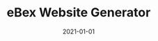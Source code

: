 ---
title: "eBex Website Generator"
date: 2021-01-01
draft: false
description: "eBex is a SaaS platform that enables users to create one-page websites quickly by selecting templates and filling out forms. This method is more efficient than traditional drag-and-drop builders and offers better engagement than basic profile creators. 

To address user drop-off rates, we streamlined template requirements with predefined color schemes, auto-generated logos, stock images, and hidden empty sections. For less tech-savvy users, we introduced skippable mini-tours and a new onboarding process that collects website data post-sign-up, improving user success rates. 

As the UI/UX Lead, I identified user pain points, implemented data-driven solutions, and tested enhancements, resulting in significant improvements in user retention and satisfaction."
tags: ["UI UX", "SaaS"]
livesite: "https://web.archive.org/web/20220809144248/https://ebex.ng/"
number: 7
images:
  - src: "/images/ebex/ebex.jpg"
    alt: "eBex Portfoilio"
  - src: "/images/ebex/ebex_1.jpg"
    alt: "eBex Sample Pages"
  - src: "/images/ebex/ebex_2.jpg"
    alt: "eBex Pages"
  - src: "/images/ebex/ebex_5.jpg"
    alt: "eBex Form"
  - src: "/images/ebex/ebex-flyer-min.jpg"
    alt: "eBex Flyer"
  - src: "/images/ebex/ebex-sample-site-min.jpg"
    alt: "eBex Full Website Sample"
  - src: "/images/ebex/ebex_0.jpg"
    alt: "eBex Figma Sample"
  - src: "/images/ebex/ebex_3.jpg"
    alt: "eBex UX"
---